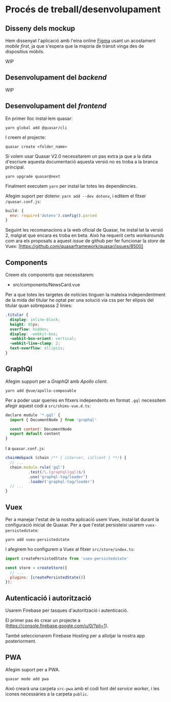 # Procés de treball/desenvolupament

## Disseny dels mockup

Hem dissenyat l'aplicació amb l'eina online [Figma](https://www.figma.com/) usant un acostament _mobile first_, ja que s'espera que la majoria de trànsit vinga des de dispositius mòbils.

WIP

## Desenvolupament del _backend_

WIP

## Desenvolupament del _frontend_

En primer lloc instal·lem quasar:

`yarn global add @quasar/cli`

I creem el projecte:

`quasar create <folder_name>`

Si volem usar Quasar V2.0 necessitarem un pas extra ja que a la data d'escriure aquesta documentació aquesta versió no es troba a la branca principal.

`yarn upgrade quasar@next`

Finalment executem `yarn` per instal·lar totes les dependències.

Afegim suport per dotenv: `yarn add --dev dotenv`, i editem el fitxer `/quasar.conf.js`:

```javascript
build: {
  env: require('dotenv').config().parsed
}
```

Seguint les recomanacions a la web oficial de Quasar, he instal·lat la versió 2, malgrat que encara es troba en beta. Això ha requerit certs _workarounds_ com ara els proposats a aquest _issue_ de github per fer funcionar la _store_ de Vuex:
[https://github.com/quasarframework/quasar/issues/8500]

## Components

Creem els components que necessitarem:

- src/components/NewsCard.vue

Per a que totes les targetes de notícies tinguen la mateixa independentment de la mida del titular he optat per una solució via css per fer elipsis del titular quan sobrepassa 2 línies:

```css
.titular {
  display: inline-block;
  height: 65px;
  overflow: hidden;
  display: -webkit-box;
  -webkit-box-orient: vertical;
  -webkit-line-clamp: 2;
  text-overflow: ellipsis;
}
```

## GraphQl

Afegim support per a _GraphQl_ amb _Apollo client_.

`yarn add @vue/apollo-composable`

Per a poder usar queries en fitxers independents en format `.gql` necessitem afegir aquest codi a `src/shims-vue.d.ts`:

```js
declare module '*.gql' {
  import { DocumentNode } from 'graphql'

  const content: DocumentNode
  export default content
}
```

I a `quasar.conf.js`:

```js
chainWebpack (chain /** { isServer, isClient } **/) {
  // ...
  chain.module.rule('gql')
          .test(/\.(graphql|gql)$/)
          .use('graphql-tag/loader')
          .loader('graphql-tag/loader')
  // ...
}
```

## Vuex

Per a manejar l'estat de la nostra aplicació usem Vuex, instal·lat durant la configuració inicial de Quasar. Per a que l'estat persisteixi usarem `vuex-persistedstate`:

`yarn add vuex-persistedstate`

I afegirem ho configurem a Vuex al fitxer `src/store/index.ts`:

```js
import createPersistedState from 'vuex-persistedstate'

const store = createStore({
  // ...
  plugins: [createPersistedState()]
});
```

## Autenticació i autorització

Usarem Firebase per tasques d'autorització i autenticació.

El primer pas és crear un projecte a (<https://console.firebase.google.com/u/0/?pli=1>).

També seleccionarem Firebase Hosting per a allotjar la nostra app posteriorment.

## PWA

Afegim suport per a PWA.

`quasar mode add pwa`

Això crearà una carpeta `src-pwa` amb el codi font del _service worker_, i les icones necessàries a la carpeta `public`.
